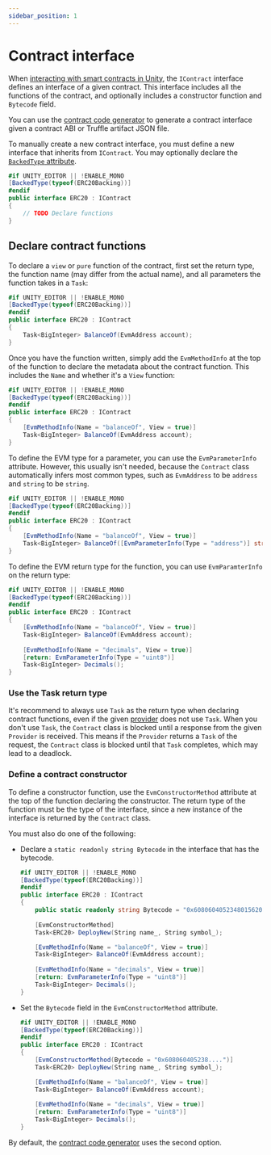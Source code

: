 ```yaml
---
sidebar_position: 1
---
```


# Contract interface

When [interacting with smart contracts in Unity](index.md), the `IContract` interface defines an
interface of a given contract.
This interface includes all the functions of the contract, and optionally includes a constructor
function and `Bytecode` field.

You can use the [contract code generator](index.md#generate-contract-code) to generate a contract
interface given a contract ABI or Truffle artifact JSON file.

To manually create a new contract interface, you must define a new interface that inherits from `IContract`.
You may optionally declare the [`BackedType` attribute](contract-factory.md#backed-type-contract-factory).

```csharp
#if UNITY_EDITOR || !ENABLE_MONO  
[BackedType(typeof(ERC20Backing))]  
#endif  
public interface ERC20 : IContract  
{
	// TODO Declare functions
}
```

## Declare contract functions

To declare a `view` or `pure` function of the contract, first set the return type, the function name
(may differ from the actual name), and all parameters the function takes in a `Task`:

```csharp
#if UNITY_EDITOR || !ENABLE_MONO  
[BackedType(typeof(ERC20Backing))]  
#endif  
public interface ERC20 : IContract  
{
	Task<BigInteger> BalanceOf(EvmAddress account);
}
```

Once you have the function written, simply add the `EvmMethodInfo` at the top of the function to
declare the metadata about the contract function.
This includes the `Name` and whether it's a `View` function:

```csharp
#if UNITY_EDITOR || !ENABLE_MONO  
[BackedType(typeof(ERC20Backing))]  
#endif  
public interface ERC20 : IContract  
{
	[EvmMethodInfo(Name = "balanceOf", View = true)]
	Task<BigInteger> BalanceOf(EvmAddress account);
}
```

To define the EVM type for a parameter, you can use the `EvmParameterInfo` attribute.
However, this usually isn't needed, because the `Contract` class automatically infers most common
types, such as `EvmAddress` to be `address` and `string` to be `string`.

```csharp
#if UNITY_EDITOR || !ENABLE_MONO  
[BackedType(typeof(ERC20Backing))]  
#endif  
public interface ERC20 : IContract  
{
	[EvmMethodInfo(Name = "balanceOf", View = true)]
	Task<BigInteger> BalanceOf([EvmParameterInfo(Type = "address")] string account);
}
```

To define the EVM return type for the function, you can use `EvmParamterInfo` on the return type:

```csharp
#if UNITY_EDITOR || !ENABLE_MONO  
[BackedType(typeof(ERC20Backing))]  
#endif  
public interface ERC20 : IContract  
{
	[EvmMethodInfo(Name = "balanceOf", View = true)]
	Task<BigInteger> BalanceOf(EvmAddress account);
	
	[EvmMethodInfo(Name = "decimals", View = true)]  
	[return: EvmParameterInfo(Type = "uint8")]  
	Task<BigInteger> Decimals();
}
```

### Use the Task return type

It's recommend to always use `Task` as the return type when declaring contract functions, even if
the given [provider](contract-provider.md) does not use `Task`.
When you don't use `Task`, the `Contract` class is blocked until a response from the given
`Provider` is received.
This means if the `Provider` returns a `Task` of the request, the `Contract` class is blocked until
that `Task` completes, which may lead to a deadlock.

### Define a contract constructor

To define a constructor function, use the `EvmConstructorMethod` attribute at the top of the
function declaring the constructor.
The return type of the function must be the type of the interface, since a new instance of the
interface is returned by the `Contract` class.

You must also do one of the following:

- Declare a `static readonly string Bytecode` in the interface that has the bytecode.

    ```csharp
    #if UNITY_EDITOR || !ENABLE_MONO  
    [BackedType(typeof(ERC20Backing))]  
    #endif  
    public interface ERC20 : IContract  
    {
        public static readonly string Bytecode = "0x6080604052348015620000115760008....";  
          
        [EvmConstructorMethod]  
        Task<ERC20> DeployNew(String name_, String symbol_);
    
        [EvmMethodInfo(Name = "balanceOf", View = true)]
        Task<BigInteger> BalanceOf(EvmAddress account);
        
        [EvmMethodInfo(Name = "decimals", View = true)]  
        [return: EvmParameterInfo(Type = "uint8")]  
        Task<BigInteger> Decimals();
    }
    ```

- Set the `Bytecode` field in the `EvmConstructorMethod` attribute.

    ```csharp
    #if UNITY_EDITOR || !ENABLE_MONO  
    [BackedType(typeof(ERC20Backing))]  
    #endif  
    public interface ERC20 : IContract  
    {
        [EvmConstructorMethod(Bytecode = "0x608060405238....")]  
        Task<ERC20> DeployNew(String name_, String symbol_);
    
        [EvmMethodInfo(Name = "balanceOf", View = true)]
        Task<BigInteger> BalanceOf(EvmAddress account);
        
        [EvmMethodInfo(Name = "decimals", View = true)]  
        [return: EvmParameterInfo(Type = "uint8")]  
        Task<BigInteger> Decimals();
    }
    ```

By default, the [contract code generator](index.md#generate-contract-code) uses the second option.
